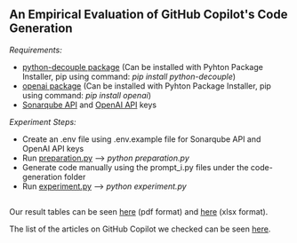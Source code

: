 

## An Empirical Evaluation of GitHub Copilot's Code Generation
*Requirements:*
- [python-decouple package](https://pypi.org/project/python-decouple/) (Can be installed with Pyhton Package Installer, pip using command: *pip install python-decouple*)
- [openai package](https://pypi.org/project/openai/) (Can be installed with Pyhton Package Installer, pip using command: *pip install openai*)
- [Sonarqube API](https://docs.sonarqube.org/latest/extend/web-api/) and [OpenAI API](https://openai.com/api/) keys

*Experiment Steps:*
- Create an .env file using .env.example file for Sonarqube API and OpenAI API keys
- Run [preparation.py](https://github.com/burakyetistiren/An-Empirical-Evaluation-of-GitHub-Copilot-s-Code-Generation/blob/master/preparation.py)
  --> *python preparation.py*
- Generate code manually using the prompt_i.py files under the code-generation folder
- Run [experiment.py](https://github.com/burakyetistiren/An-Empirical-Evaluation-of-GitHub-Copilot-s-Code-Generation/blob/master/experiment.py)
 --> *python experiment.py*
##
Our result tables can be seen [here](https://github.com/burakyetistiren/An-Empirical-Evaluation-of-GitHub-Copilot-s-Code-Generation/blob/master/misc/Copilot_Results.pdf) (pdf format) and [here](https://github.com/burakyetistiren/An-Empirical-Evaluation-of-GitHub-Copilot-s-Code-Generation/blob/master/misc/Copilot_Results.xlsx) (xlsx format).

The list of the articles on GitHub Copilot we checked can be seen [here](https://github.com/burakyetistiren/An-Empirical-Evaluation-of-GitHub-Copilot-s-Code-Generation/blob/master/misc/article_names_and_links.pdf).
